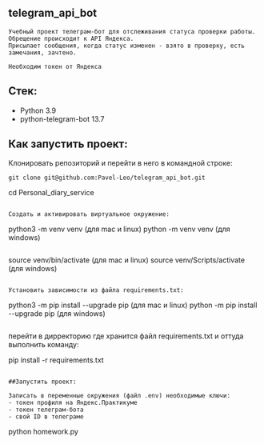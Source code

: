 ## telegram_api_bot

```
Учебный проект телеграм-бот для отслеживания статуса проверки работы. Обрещение происходит к API Яндексa.
Присылает сообщения, когда статус изменен - взято в проверку, есть замечания, зачтено.

Необходим токен от Яндекса
```

## Стек:
- Python 3.9
- python-telegram-bot 13.7

## Как запустить проект:

Клонировать репозиторий и перейти в него в командной строке:

```
git clone git@github.com:Pavel-Leo/telegram_api_bot.git
```
cd Personal_diary_service
```

Cоздать и активировать виртуальное окружение:

```
python3 -m venv venv (для mac и linux)
python -m venv venv (для windows)
```

```
source venv/bin/activate (для mac и linux)
source venv/Scripts/activate (для windows)
```

Установить зависимости из файла requirements.txt:

```
python3 -m pip install --upgrade pip (для mac и linux)
python -m pip install --upgrade pip (для windows)
```

```
перейти в дирректорию где хранится файл requirements.txt и оттуда выполнить команду:

pip install -r requirements.txt
```

##Запустить проект:

Записать в переменные окружения (файл .env) необходимые ключи:
- токен профиля на Яндекс.Практикуме
- токен телеграм-бота
- свой ID в телеграме

```
python homework.py
```
